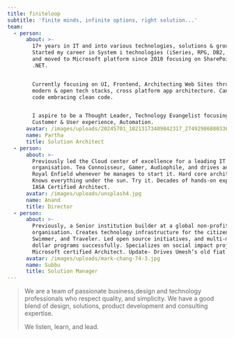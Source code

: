 ```yaml
---
title: finiteloop
subtitle: 'finite minds, infinite options, right solution...'
team:
  - person:
      about: >-
        17+ years in IT and into various technologies, solutions & groups.
        Started my career in System i technologies (iSeries, RPG, DB2, LANSA)
        and moved to Microsoft platform since 2010 focusing on SharePoint and
        .NET.


        Currently focusing on UI, Frontend, Architecting Web Sites through
        modern & open tech stacks, cross platform app architecture. Can still
        code embracing clean code.


        I aspire to be a Thought Leader, Technology Evangelist focusing on
        Customer & User experience, Automation.
      avatar: /images/uploads/20245701_10213173409842317_2749298608033622687_n.jpg
      name: Partha
      title: Solution Architect
  - person:
      about: >-
        Previously led the Cloud center of excellence for a leading IT services
        organisation. Tea Connoisseur, Gamer, Audiophile, and drives an old
        Royal Enfield whenever he manages to start it. Hard core architect.
        Knows everything under the sun. Try it. Decades of hands-on experience.
        IASA Certified Architect.
      avatar: /images/uploads/unsplash4.jpg
      name: Anand
      title: Director
  - person:
      about: >-
        Previously, a Senior institution builder at a global non-profit
        organisation. Creates technology infrastructure for the citizen sector.
        Swimmer, and Traveler. Led open source initiatives, and multi-million
        dollar programs successfully. Specializes on social impact projects.
        Microsoft certified Architect. Update- Drives Umesh’s old fiat now.
      avatar: /images/uploads/mark-chang-74-3.jpg
      name: Subbu
      title: Solution Manager
---
```

> We are a team of passionate business,design and technology professionals who respect quality, and simplicity. We have a good blend of design, solutions, product development and consulting expertise.
>
> We listen, learn, and lead.
